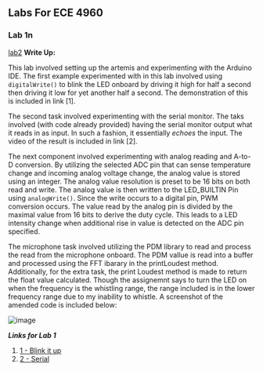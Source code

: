 ## Labs For ECE 4960

### Lab 1n 

[lab2](https://cupertinovanguard.github.io/Webpage/Lab2)
**Write Up:** 

This lab involved setting up the artemis and experimenting with the Arduino IDE. The first example experimented with in this lab involved using `digitalWrite()` to blink the LED onboard by driving it high for half a second then driving it low for yet another half a second. The demonstration of this is included in link [1]. 

  The second task involved experimenting with the serial monitor. The taks involved (with code already provided) having the serial monitor output what it reads in as input. In such a fashion, it essentially _echoes_ the input. The video of the result is included in link [2]. 
  
  The next component involved experimenting with analog reading and A-to-D conversion. By utilizing the selected ADC pin that can sense temperature change and incoming analog voltage change, the analog value is stored using an integer. The analog value resolution is preset to be 16 bits on both read and write. The analog value is then written to the LED_BUILTIN Pin using `analogWrite()`. Since the write occurs to a digital pin, PWM conversion occurs. The value read by the analog pin is divided by the maximal value from 16 bits to derive the duty cycle. This leads to a LED intensity change when additional rise in value is detected on the ADC pin specified. 
  
  The microphone task involved utilizing the PDM library to read and process the read from the microphone onboard. The PDM vallue is read into a buffer and processed using the FFT ibarary in the printLoudest method. Additionally, for the extra task, the print Loudest method is made to return the float value calculated. Though the assignemnt says to turn the LED on when the frequency is the whistling range, the range included is in the lower frequency range due to my inability to whistle. A screenshot of the amended code is included below: 
  
  ![image](https://user-images.githubusercontent.com/23284665/151728195-753cce20-c708-4a3f-9206-365292d05e79.png)


**_Links for Lab 1_**
1. [1 - Blink it up](https://www.youtube.com/watch?v=De2FU9awyLI)
2. [2 - Serial](https://www.youtube.com/watch?v=1Dfg-vEx9Ps)

